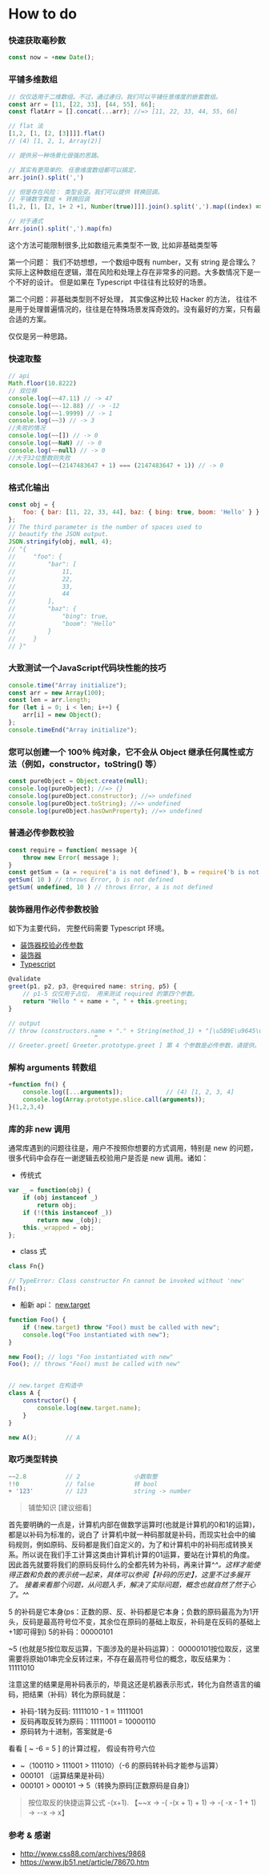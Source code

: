 # How to do


### 快速获取毫秒数

```js
const now = +new Date();
```

### 平铺多维数组

```js
// 仅仅适用于二维数组。不过，通过递归，我们可以平铺任意维度的嵌套数组。
const arr = [11, [22, 33], [44, 55], 66];
const flatArr = [].concat(...arr); //=> [11, 22, 33, 44, 55, 66]

// flat 法
[1,2, [1, [2, [3]]]].flat()
// (4) [1, 2, 1, Array(2)]

// 提供另一种场景化很强的思路。

// 其实有更简单的. 任意维度数组都可以搞定，
arr.join().split(',')

// 但是存在风险： 类型会变。我们可以提供 转换回调。
// 平铺数字数组 + 转换回调
[1,2, [1, [2, 1+ 2 +1, Number(true)]]].join().split(',').map((index) => Number(index))  // (6) [1, 2, 1, 2, 4, 1]

// 对于通式
Arr.join().split(',').map(fn)
```

这个方法可能限制很多,比如数组元素类型不一致, 比如非基础类型等

第一个问题： 我们不妨想想，一个数组中既有 number，又有 string 是合理么？实际上这种数组在逻辑，潜在风险和处理上存在非常多的问题。大多数情况下是一个不好的设计。
但是如果在 Typescript 中往往有比较好的场景。

第二个问题：非基础类型则不好处理， 其实像这种比较 Hacker 的方法， 往往不是用于处理普遍情况的，往往是在特殊场景发挥奇效的。没有最好的方案，只有最合适的方案。

仅仅是另一种思路。

### 快速取整

```js
// api
Math.floor(10.8222)
// 双位移
console.log(~~47.11) // -> 47
console.log(~~-12.88) // -> -12
console.log(~~1.9999) // -> 1
console.log(~~3) // -> 3
//失败的情况
console.log(~~[]) // -> 0
console.log(~~NaN) // -> 0
console.log(~~null) // -> 0
//大于32位整数则失败
console.log(~~(2147483647 + 1) === (2147483647 + 1)) // -> 0
```

### 格式化输出

```js
const obj = {
    foo: { bar: [11, 22, 33, 44], baz: { bing: true, boom: 'Hello' } }
};
// The third parameter is the number of spaces used to
// beautify the JSON output.
JSON.stringify(obj, null, 4);
// "{
//     "foo": {
//         "bar": [
//             11,
//             22,
//             33,
//             44
//         ],
//         "baz": {
//             "bing": true,
//             "boom": "Hello"
//         }
//     }
// }"
```

### 大致测试一个JavaScript代码块性能的技巧

```js
console.time("Array initialize");
const arr = new Array(100);
const len = arr.length;
for (let i = 0; i < len; i++) {
    arr[i] = new Object();
};
console.timeEnd("Array initialize");
```

### 您可以创建一个 100％ 纯对象，它不会从 Object 继承任何属性或方法（例如，constructor，toString() 等）

```js
const pureObject = Object.create(null);
console.log(pureObject); //=> {}
console.log(pureObject.constructor); //=> undefined
console.log(pureObject.toString); //=> undefined
console.log(pureObject.hasOwnProperty); //=> undefined
```

### 普通必传参数校验

```js
const require = function( message ){
    throw new Error( message );
}
const getSum = (a = require('a is not defined'), b = require('b is not defined')) => a + b
getSum( 10 ) // throws Error, b is not defined
getSum( undefined, 10 ) // throws Error, a is not defined
```

### 装饰器用作必传参数校验

如下为主要代码， 完整代码需要 Typescript 环境。

- [装饰器校验必传参数](../TS/code/decorators/decorators.5.ts)
- [装饰器](../TS/decorators.md)
- [Typescript](../TS/readme.md)

```typescript
@validate
greet(p1, p2, p3, @required name: string, p5) {
    // p1-5 仅仅用于占位， 用来测试 required 的第四个参数。
    return "Hello " + name + ", " + this.greeting;
}

// output
// throw (constructors.name + "." + String(method_1) + "[\u5B9E\u9645\u4E0A\u662F\uFF1A" + constructors.name + ".prototype." + String(method_1) + "]\u7B2C " +(index + 1) + " \u4E2A\u53C2\u6570\u662F\u5FC5\u4F20\u53C2\u6570\uFF0C\u8BF7\u63D0\u4F9B\u3002");
                        ^
// Greeter.greet[ Greeter.prototype.greet ] 第 4 个参数是必传参数，请提供。
```

### 解构 arguments 转数组

```js
+function fn() {
    console.log([...arguments]);            // (4) [1, 2, 3, 4]
    console.log(Array.prototype.slice.call(arguments));
}(1,2,3,4)
```

### 库的非 new 调用

通常库遇到的问题往往是，用户不按照你想要的方式调用，特别是 new 的问题，很多代码中会存在一谢逻辑去校验用户是否是 new 调用。诸如：

- 传统式

```js
var _ = function(obj) {
    if (obj instanceof _)
        return obj;
    if (!(this instanceof _))
        return new _(obj);
    this._wrapped = obj;
};
```

- class 式

```js
class Fn{}

// TypeError: Class constructor Fn cannot be invoked without 'new'
Fn();
```

- 船新 api： [new.target](https://developer.mozilla.org/zh-CN/docs/Web/JavaScript/Reference/Operators/new.target)

```js
function Foo() {
    if (!new.target) throw "Foo() must be called with new";
    console.log("Foo instantiated with new");
}

new Foo(); // logs "Foo instantiated with new"
Foo(); // throws "Foo() must be called with new"


// new.target 在构造中
class A {
    constructor() {
        console.log(new.target.name);
    }
}

new A();        // A
```

### 取巧类型转换


```js
~~2.8           // 2               小数取整
!!0             // false           转 bool
+ '123'         // 123             string -> number

```

> 铺垫知识 [建议细看]

首先要明确的一点是，计算机内部在做数学运算时(也就是计算机的0和1的运算)，都是以补码为标准的，说白了 计算机中就一种码那就是补码，而现实社会中的编码规则，例如原码、反码都是我们自定义的，为了和计算机中的补码形成转换关系。所以说在我们手工计算这类由计算机计算的01运算，要站在计算机的角度。因此首先就要将我们的原码反码什么的全都先转为补码，再来计算^_^。这样才能使得正数和负数的表示统一起来，具体可以参阅【补码的历史】，这里不过多展开了。
接着来看那个问题，从问题入手，解决了实际问题，概念也就自然了然于心了。^_^

5 的补码是它本身(ps：正数的原、反、补码都是它本身；负数的原码最高为为1开头，反码是最高符号位不变，其余位在原码的基础上取反，补码是在反码的基础上+1即可得到)
5的补码：00000101

~5 (也就是5按位取反运算，下面涉及的是补码运算）：
00000101按位取反，这里需要将原始01串完全反转过来，不存在最高符号位的概念，取反结果为： 11111010

注意这里的结果是用补码表示的，毕竟这还是机器表示形式，转化为自然语言的编码，把结果（补码）转化为原码就是：
- 补码-1转为反码: 11111010 - 1 = 11111001
- 反码再取反转为原码：11111001 = 10000110
- 原码转为十进制，答案就是-6

看看 [ ~ -6 = 5 ] 的计算过程， 假设有符号六位

- ~（100110 > 111001 > 111010）（-6 的原码转补码才能参与运算）
- 000101 （运算结果是补码）
- 000101 > 000101 -> 5（转换为原码[正数原码是自身]）

> 按位取反的快捷运算公式 -(x+1). 【~~x -> -( -(x + 1) + 1) -> -( -x - 1 + 1) -> --x -> x】


### 参考 & 感谢

- http://www.css88.com/archives/9868
- https://www.jb51.net/article/78670.htm
